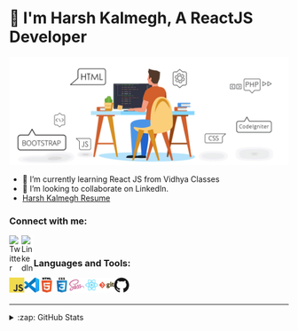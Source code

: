 # 👋 I'm Harsh Kalmegh, A ReactJS Developer 

![](https://github.com/amanjaintkg9509/CRUD-student-opertion-angular11-node-mongo-fastify/blob/main/frontend/src/assets/readme_images/main-qimg-fa7b4bdc3b2f73e749e5c2c646d4ae13.gif)

- 🌱 I’m currently learning React JS from Vidhya Classes
- 💞️ I’m looking to collaborate on LinkedIn.
- [Harsh Kalmegh Resume](https://drive.google.com/file/d/1B9aLVvXKrHRgWT-OKtsWsxohMfdk1Y_r/view?usp=sharing)

<!---
harshkalmegh/harshkalmegh is a ✨ special ✨ repository because its `README.md` (this file) appears on your GitHub profile.
You can click the Preview link to take a look at your changes.
--->
### Connect with me:
[<img align="left" alt="Twitter" width="22px" style="background-color: white;" src="https://cdn.jsdelivr.net/npm/simple-icons@v3/icons/twitter.svg" />][twitter]
[<img align="left" alt="LinkedIn" width="22px" style="background-color: white;" src="https://cdn.jsdelivr.net/npm/simple-icons@v3/icons/linkedin.svg" />][linkedin]

<br />

### Languages and Tools:

<img align="left" alt="JavaScript" width="27px" src="https://raw.githubusercontent.com/github/explore/80688e429a7d4ef2fca1e82350fe8e3517d3494d/topics/javascript/javascript.png" />
<img align="left" alt="Visual Studio Code" width="27px" src="https://raw.githubusercontent.com/github/explore/80688e429a7d4ef2fca1e82350fe8e3517d3494d/topics/visual-studio-code/visual-studio-code.png" />
<img align="left" alt="HTML5" width="27px" src="https://raw.githubusercontent.com/github/explore/80688e429a7d4ef2fca1e82350fe8e3517d3494d/topics/html/html.png" />
<img align="left" alt="CSS3" width="27px" src="https://raw.githubusercontent.com/github/explore/80688e429a7d4ef2fca1e82350fe8e3517d3494d/topics/css/css.png" />
<img align="left" alt="Sass" width="27px" src="https://raw.githubusercontent.com/github/explore/80688e429a7d4ef2fca1e82350fe8e3517d3494d/topics/sass/sass.png" />

<img align="left" alt="React" width="27px" src="https://raw.githubusercontent.com/github/explore/80688e429a7d4ef2fca1e82350fe8e3517d3494d/topics/react/react.png" />
<img align="left" alt="Git" width="27px" src="https://raw.githubusercontent.com/github/explore/80688e429a7d4ef2fca1e82350fe8e3517d3494d/topics/git/git.png" />
<img align="left" alt="GitHub" width="27px" src="https://raw.githubusercontent.com/github/explore/78df643247d429f6cc873026c0622819ad797942/topics/github/github.png" />

<br />
<br />

---

<details>
  <summary>:zap: GitHub Stats</summary>

  <img align="left" alt="akash's GitHub Stats" src="https://github-readme-stats.vercel.app/api?username=harshkalmegh&show_icons=true&hide_border=true" />

</details>

[twitter]: https://twitter.com/harsh_kalmegh
[linkedin]: https://www.linkedin.com/in/harshkalmegh/

